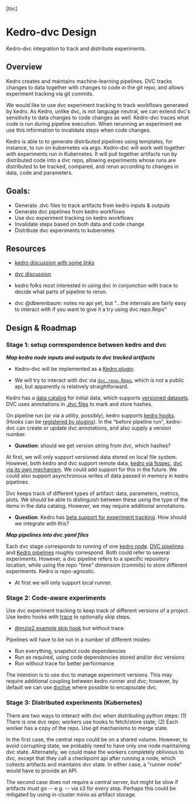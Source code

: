 [toc]

# Kedro-dvc Design

Kedro-dvc integration to track and distribute experiments.

## Overview

Kedro creates and maintains machine-learning pipelines. DVC tracks
changes to data together with changes to code in the git repo, and
allows experiment tracking via git commits.

We would like to use dvc experiment tracking to track workflows
generated by kedro. As Kedro, unlike dvc, is not language neutral, we
can extend dvc's sensitivity to data changes to code changes as well.
Kedro-dvc traces what code is run during pipeline execution. When
rerunning an experiment we use this information to invalidate steps when
code changes.

Kedro is able to to generate distributed pipelines using templates, for
instance, to run on kubernetes via argo. Kedro-dvc will work well
together with experiments run in Kubernetes. It will pull together
artifacts run by distributed code into a dvc repo, allowing experiments whose runs are distributed to be tracked, compared, and rerun according
to changes in data, code and parameters.

## Goals:

* Generate .dvc files to track artifacts from kedro inputs & outputs
* Generate dvc pipelines from kedro workflows
* Use dvc experiment tracking on kedro workflows
* Invalidate steps based on both data and code change
* Distribute dvc experiments to kubernetes

## Resources

* [kedro discussion with some links](https://github.com/kedro-org/kedro/discussions/837)
* [dvc discussion](https://discord.com/channels/485586884165107732/938821298929430548/939175277228072970)

* kedro folks most interested in using dvc in conjunction with trace
  to decide what parts of pipeline to rerun.
* dvc @dberenbaum: notes no api yet, but "...the internals are fairly easy to interact with if you want to give it a try using dvc.repo.Repo"

## Design & Roadmap

### Stage 1: setup correspondence between kedro and dvc

***Map kedro node inputs and outputs to dvc tracked artifacts***

* Kedro-dvc will be implemented as a [Kedro plugin](https://kedro.readthedocs.io/en/stable/07_extend_kedro/04_plugins.html#).

* We will try to interact with dvc via [`dvc.repo.Repo`](https://github.com/iterative/dvc/blob/9b5ccb75549ab950ece23b7938ea0eea637c440d/dvc/repo/__init__.py#L53), which is not a public api, but apparently is
relatively straightforward.

Kedro has a [data catalog](https://kedro.readthedocs.io/en/latest/05_data/01_data_catalog.html#the-data-catalog) for initial data, which supports [versioned datasets](https://kedro.readthedocs.io/en/latest/05_data/02_kedro_io.html#versioning). DVC uses annotations in [.dvc files](https://dvc.org/doc/user-guide/project-structure/dvc-files#dvc-files) to mark and store hashes.

On pipeline run (or via a utility, possibly), kedro supports 
[kedro hooks](https://kedro.readthedocs.io/en/latest/07_extend_kedro/02_hooks.html). (Hooks can be 
[registered by plugins](https://kedro.readthedocs.io/en/stable/07_extend_kedro/04_plugins.html#hooks)). 
In the "before pipeline run", kedro-dvc can create or update dvc
annotations, and also supply a version number.

* **Question**: should we get version string from dvc, which hashes?

At first, we will only support versioned data stored on local file system. However, both kedro and dvc support remote data, [kedro via fsspec](https://kedro.readthedocs.io/en/stable/05_data/01_data_catalog.html#specifying-the-location-of-the-dataset), [dvc via its own mechanism](https://dvc.org/doc/user-guide/managing-external-data#managing-external-data). We could add support
for this in the future. We could also support asynchronous writes
of data passed in memory in kedro pipelines.

Dvc keeps track of different types of artifact: data, parameters, metrics, plots. We should be able to distinguish between these using
the type of the items in the data catalog. However, we may require
additional annotations.

* **Question**: Kedro has [beta support for experiment tracking](https://kedro.readthedocs.io/en/stable/08_logging/02_experiment_tracking.html#experiment-tracking). How should we integrate with this?


***Map pipelines into dvc.yaml files***

Each dvc stage corresponds to running of one [kedro
node](https://kedro.readthedocs.io/en/stable/06_nodes_and_pipelines/01_nodes.html#nodes).
[DVC pipelines](https://dvc.org/doc/user-guide/project-structure/pipelines-files#pipelines-files-dvcyaml) and 
[Kedro pipelines](https://kedro.readthedocs.io/en/stable/06_nodes_and_pipelines/02_pipeline_introduction.html#pipelines)
roughly correspond. Both could refer to several experiments. However, a
dvc pipeline refers to a specific repository location, while using the
repo "time" dimension (commits) to store different experiments. Kedro is
repo-agnostic.

* At first we will only support local runner.

### Stage 2: Code-aware experiments

Use dvc experiment tracking to keep track of different versions of a project. Use kedro hooks with [trace](https://docs.python.org/3/library/trace.html) to optionally skip steps.

* [@mzip2 example skip hook](https://gist.github.com/mzjp2/076bfd73b0215bda01ee71186966389d) but without trace.

Pipelines will have to be run in a number of different modes:

* Run everything, snapshot code dependencies
* Run as required, using code dependencies stored and/or dvc versions
* Run without trace for better performance

The intention is to use dvc to manage experiment versions. This may
require additional coupling between kedro runner and dvc; however,
by default we can use [dvclive](https://github.com/iterative/dvclive)
where possible to encapsulate dvc.

### Stage 3: Distributed experiments (Kubernetes)

There are two ways to interact with dvc when distributing python steps: 
(1) There is one dvc repo; workers use hooks to fetch/store state; (2)
Each worker has a copy of the repo. Use git mechanisms to merge state.

In the first case, the central repo could be on a shared volume. However, to avoid corrupting state, we probably need to have only one node maintaining dvc state. Alternately, we could make the workers
completely oblivious to dvc, except that they call a checkpoint api
after running a node, which collects artifacts and maintains dvc state. In either case, a "runner node" would have to provide an API.

The second case does not require a central server, but might be slow if artifacts must go -- e.g. -- via s3 for every step. Perhaps this could be mitigated by using in-cluster minio as artifact storage.

